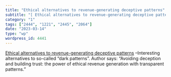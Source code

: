 ```yaml
---
title: "Ethical alternatives to revenue-generating deceptive patterns"
subtitle: "[ Ethical alternatives to revenue-generating deceptive patterns]( https://uxdesign.cc/ethical-altern..."
category: "1"
tags: ["2444", "1221", "2445", "2064"]
date: "2023-03-14"
type: "wp"
wordpress_id: 4441
---
```

[ Ethical alternatives to revenue-generating deceptive patterns]( https://uxdesign.cc/ethical-alternatives-to-revenue-generating-deceptive-patterns-252a0efd9d2d) –Interesting alternatives to so-called “dark patterns”. Author says: “Avoiding deception and building trust: the power of ethical revenue generation with transparent patterns.”